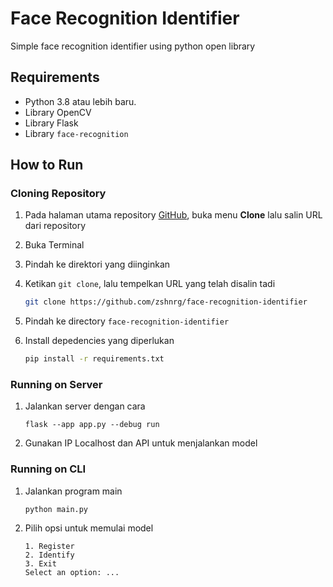 # Face Recognition Identifier
Simple face recognition identifier using python open library

## Requirements
- Python 3.8 atau lebih baru.
- Library OpenCV
- Library Flask
- Library `face-recognition`

## How to Run

### Cloning Repository
1. Pada halaman utama repository [GitHub](https://github.com/zshnrg/face-recognition-identifier), buka menu **Clone** lalu salin URL dari repository
2. Buka Terminal
3. Pindah ke direktori yang diinginkan
4. Ketikan `git clone`, lalu tempelkan URL yang telah disalin tadi 
   ```sh
   git clone https://github.com/zshnrg/face-recognition-identifier
   ```
   
5. Pindah ke directory `face-recognition-identifier`
6. Install depedencies yang diperlukan
   ```sh
   pip install -r requirements.txt
   ```

### Running on Server
1. Jalankan server dengan cara
    ```
    flask --app app.py --debug run
    ```
2. Gunakan IP Localhost dan API untuk menjalankan model

### Running on CLI
1. Jalankan program main
    ```
    python main.py
    ```
2. Pilih opsi untuk memulai model
    ```
    1. Register
    2. Identify
    3. Exit
    Select an option: ...
    ```